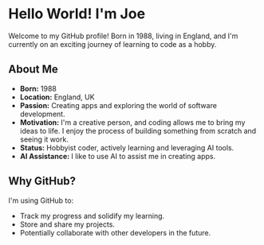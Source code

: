 # Hello World! I'm Joe

Welcome to my GitHub profile! Born in 1988, living in England, and I'm currently on an exciting journey of learning to code as a hobby.

## About Me

* **Born:** 1988
* **Location:** England, UK
* **Passion:** Creating apps and exploring the world of software development.
* **Motivation:** I'm a creative person, and coding allows me to bring my ideas to life. I enjoy the process of building something from scratch and seeing it work.
* **Status:** Hobbyist coder, actively learning and leveraging AI tools.
* **AI Assistance:** I like to use AI to assist me in creating apps.

## Why GitHub?

I'm using GitHub to:

* Track my progress and solidify my learning.
* Store and share my projects.
* Potentially collaborate with other developers in the future.
